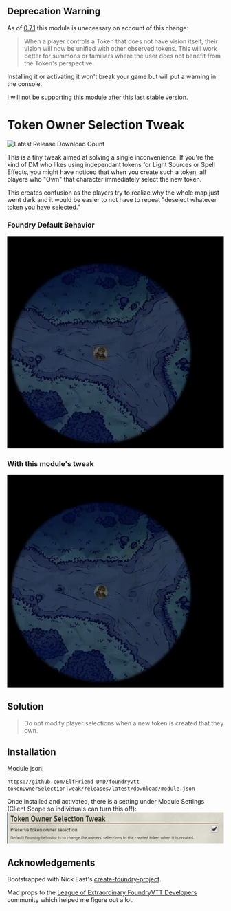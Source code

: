 
## Deprecation Warning

As of [0.7.1](https://foundryvtt.com/releases/0.7.1) this module is unecessary on account of this change:
> When a player controls a Token that does not have vision itself, their vision will now be unified with other observed tokens. This will work better for summons or familiars where the user does not benefit from the Token's perspective.

Installing it or activating it won't break your game but will put a warning in the console.

I will not be supporting this module after this last stable version.

# Token Owner Selection Tweak

![Latest Release Download Count](https://img.shields.io/badge/dynamic/json?label=Downloads@latest&query=assets%5B1%5D.download_count&url=https%3A%2F%2Fapi.github.com%2Frepos%2FElfFriend-DnD%2Ffoundryvtt-tokenOwnerSelectionTweak%2Freleases%2Flatest)

This is a tiny tweak aimed at solving a single inconvenience. If you're the kind of DM who likes using independant tokens for Light Sources or Spell Effects, you might have noticed that when you create such a token, all players who "Own" that character immediately select the new token.

This creates confusion as the players try to realize why the whole map just went dark and it would be easier to not have to repeat "deselect whatever token you have selected."

### Foundry Default Behavior

![Foundry Default Behavior Gif](without-tweak.gif)

### With this module's tweak

![Token Owner Selection Tweak Gif](with-tweak.gif)

## Solution

> Do not modify player selections when a new token is created that they own.

## Installation

Module json:

```
https://github.com/ElfFriend-DnD/foundryvtt-tokenOwnerSelectionTweak/releases/latest/download/module.json
```

Once installed and activated, there is a setting under Module Settings (Client Scope so individuals can turn this off):
![Preserve token owner selection setting](moduleSetting.PNG)

## Acknowledgements

Bootstrapped with Nick East's [create-foundry-project](https://gitlab.com/foundry-projects/foundry-pc/create-foundry-project).

Mad props to the [League of Extraordinary FoundryVTT Developers](https://forums.forge-vtt.com/c/package-development/11) community which helped me figure out a lot.
